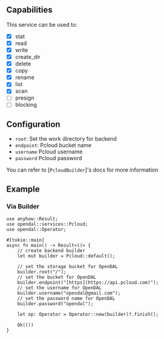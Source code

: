 ## Capabilities

This service can be used to:

- [x] stat
- [x] read
- [x] write
- [x] create_dir
- [x] delete
- [x] copy
- [x] rename
- [x] list
- [x] scan
- [ ] presign
- [ ] blocking

## Configuration

- `root`: Set the work directory for backend
- `endpoint`: Pcloud bucket name
- `username` Pcloud username
- `password` Pcloud password

You can refer to [`PcloudBuilder`]'s docs for more information

## Example

### Via Builder

```rust,no_run
use anyhow::Result;
use opendal::services::Pcloud;
use opendal::Operator;

#[tokio::main]
async fn main() -> Result<()> {
    // create backend builder
    let mut builder = Pcloud::default();

    // set the storage bucket for OpenDAL
    builder.root("/");
    // set the bucket for OpenDAL
    builder.endpoint("[https](https://api.pcloud.com)");
    // set the username for OpenDAL
    builder.username("opendal@gmail.com");
    // set the password name for OpenDAL
    builder.password("opendal");

    let op: Operator = Operator::new(builder)?.finish();

    Ok(())
}
```
